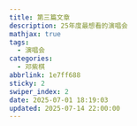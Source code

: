 ```yaml
---
title: 第三篇文章
description: 25年度最想看的演唱会
mathjax: true
tags:
  - 演唱会
categories:
  - 邓紫棋
abbrlink: 1e7ff688
sticky: 2
swiper_index: 2
date: 2025-07-01 18:19:03
updated: 2025-07-14 22:00:00
---
```

